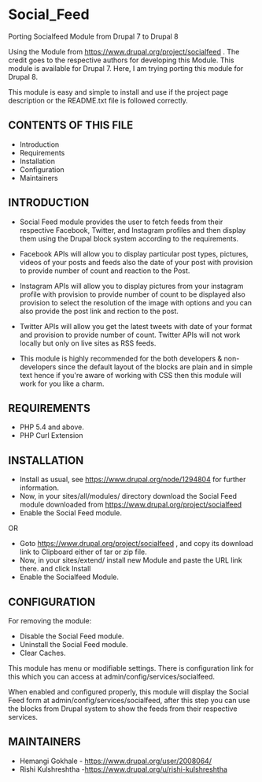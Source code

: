# Social_Feed
Porting Socialfeed Module from Drupal 7 to Drupal 8

Using the Module from https://www.drupal.org/project/socialfeed .
The credit goes to the respective authors for developing this Module.
This module is available for Drupal 7.
Here, I am trying porting this module for Drupal 8.

This module is easy and simple to install and use if the project page
description or the README.txt file is followed correctly.

CONTENTS OF THIS FILE
---------------------

 * Introduction
 * Requirements
 * Installation
 * Configuration
 * Maintainers

INTRODUCTION
------------

 - Social Feed module provides the user to fetch feeds from their respective
 Facebook, Twitter, and Instagram profiles and then display them using the Drupal 
 block system according to the requirements.

 - Facebook APIs will allow you to display particular post types,
 pictures, videos of your posts and feeds also the date of your post with
 provision to provide number of count and reaction to the Post.


 - Instagram APIs will allow you to display pictures from your
 instagram profile with provision to provide number of count to be displayed
 also provision to select the resolution of the image with options and you can
 also provide the post link and rection to the post.

 - Twitter APIs will allow you get the latest tweets with date
 of your format and provision to provide number of count. Twitter APIs will
 not work locally but only on live sites as RSS feeds.

 - This module is highly recommended for the both developers & non-developers
 since the default layout of the blocks are plain and in simple text hence if
 you're aware of working with CSS then this module will work for you like a
 charm.

REQUIREMENTS
------------

 - PHP 5.4 and above.
 - PHP Curl Extension

INSTALLATION
------------

 - Install as usual, see https://www.drupal.org/node/1294804 for further
 information.
 - Now, in your sites/all/modules/ directory download the Social Feed module
 downloaded from https://www.drupal.org/project/socialfeed
 - Enable the Social Feed module.
 
 OR
 
 - Goto https://www.drupal.org/project/socialfeed , and copy its download link to Clipboard
  either of tar or zip file.
 - Now, in your sites/extend/ install new Module and paste the URL link there. and click Install
 - Enable the Socialfeed Module.
 

CONFIGURATION
-------------

For removing the module:
 - Disable the Social Feed module.
 - Uninstall the Social Feed module.
 - Clear Caches.

This module has menu or modifiable settings. There is configuration link for
this which you can access at admin/config/services/socialfeed.

When enabled and configured properly, this module will display the Social Feed
form at admin/config/services/socialfeed, after this step you can use the
blocks from Drupal system to show the feeds from their respective services.

MAINTAINERS
-----------

 - Hemangi Gokhale    - https://www.drupal.org/user/2008064/
 - Rishi Kulshreshtha -https://www.drupal.org/u/rishi-kulshreshtha
